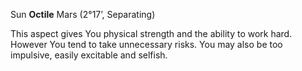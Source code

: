 Sun **Octile** Mars (2°17’, Separating)

This aspect gives You physical strength and the ability to work hard. 
However You tend to take unnecessary risks. 
You may also be too impulsive, easily excitable and selfish.